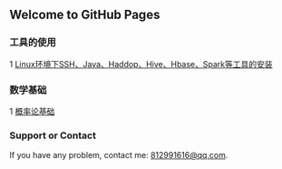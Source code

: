 ## Welcome to GitHub Pages

### 工具的使用
1 [Linux环境下SSH、Java、Haddop、Hive、Hbase、Spark等工具的安装](https://xiaotaosky.github.io/blog/Linux环境下SSH、Java、Haddop、Hive、Hbase、Spark等工具的安装)


### 数学基础

1 [概率论基础](https://xiaotaosky.github.io/blog/概率论基础)



### Support or Contact

If you have any problem, contact me: 812991616@qq.com.
